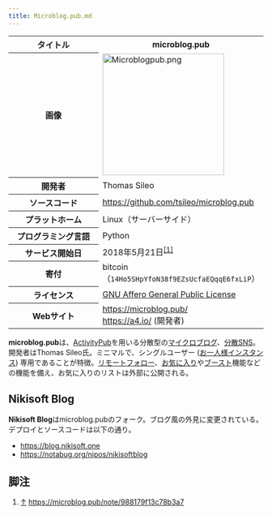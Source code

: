 ```yaml
---
title: Microblog.pub.md
---
```

<div>

<table>
<colgroup>
<col style="width: 50%" />
<col style="width: 50%" />
</colgroup>
<tbody>
<tr class="header">
<th>タイトル</th>
<th>microblog.pub</th>
</tr>

<tr class="odd">
<th>画像</th>
<td><a href="/%E3%83%95%E3%82%A1%E3%82%A4%E3%83%AB:Microblogpub.png"><img src="/images/thumb/a/a7/Microblogpub.png/240px-Microblogpub.png" srcset="/images/thumb/a/a7/Microblogpub.png/360px-Microblogpub.png 1.5x, /images/a/a7/Microblogpub.png 2x" width="240" height="240" alt="Microblogpub.png" /></a></td>
</tr>
<tr class="even">
<th scope="row">開発者</th>
<td>Thomas Sileo</td>
</tr>
<tr class="odd">
<th scope="row">ソースコード</th>
<td><a href="https://github.com/tsileo/microblog.pub" rel="nofollow">https://github.com/tsileo/microblog.pub</a></td>
</tr>
<tr class="even">
<th scope="row">プラットホーム</th>
<td>Linux（サーバーサイド）</td>
</tr>
<tr class="odd">
<th scope="row">プログラミング言語</th>
<td>Python</td>
</tr>
<tr class="even">
<th scope="row">サービス開始日</th>
<td>2018年5月21日<sup><a href="#cite_note-1">[1]</a></sup></td>
</tr>
<tr class="odd">
<th scope="row">寄付</th>
<td>bitcoin（<code>14Ho5SHpYfoN38f9EZsUcfaEQqqE6fxLiP</code>）</td>
</tr>
<tr class="even">
<th scope="row">ライセンス</th>
<td><a href="/GNU_Affero_General_Public_License" title="GNU Affero General Public License">GNU Affero General Public License</a></td>
</tr>
<tr class="odd">
<th scope="row">Webサイト</th>
<td><a href="https://microblog.pub/" rel="nofollow">https://microblog.pub/</a><br />
<a href="https://a4.io/" rel="nofollow">https://a4.io/</a> (開発者)</td>
</tr>
</tbody>
</table>

  
**microblog.pub**は、[ActivityPub](/ActivityPub "ActivityPub")を用いる分散型の[マイクロブログ](/%E3%83%9E%E3%82%A4%E3%82%AF%E3%83%AD%E3%83%96%E3%83%AD%E3%82%B0 "マイクロブログ (存在しないページ)")、[分散SNS](/%E5%88%86%E6%95%A3SNS "分散SNS")。開発者はThomas Sileo氏。ミニマルで、シングルユーザー ([お一人様インスタンス](/%E3%81%8A%E4%B8%80%E4%BA%BA%E6%A7%98%E3%82%A4%E3%83%B3%E3%82%B9%E3%82%BF%E3%83%B3%E3%82%B9 "お一人様インスタンス")) 専用であることが特徴。[リモートフォロー](/%E3%83%AA%E3%83%A2%E3%83%BC%E3%83%88%E3%83%95%E3%82%A9%E3%83%AD%E3%83%BC "リモートフォロー")、[お気に入り](/%E3%81%8A%E6%B0%97%E3%81%AB%E5%85%A5%E3%82%8A "お気に入り")や[ブースト](/%E3%83%96%E3%83%BC%E3%82%B9%E3%83%88 "ブースト")機能などの機能を備え、お気に入りのリストは外部に公開される。

## Nikisoft Blog

**Nikisoft Blog**はmicroblog.pubのフォーク。ブログ風の外見に変更されている。デプロイとソースコードは以下の通り。

-   <a href="https://blog.nikisoft.one" rel="nofollow">https://blog.nikisoft.one</a>
-   <a href="https://notabug.org/nipos/nikisoftblog" rel="nofollow">https://notabug.org/nipos/nikisoftblog</a>

## 脚注

<div>

1.  [↑](#cite_ref-1) <a href="https://microblog.pub/note/988179f13c78b3a7" rel="nofollow">https://microblog.pub/note/988179f13c78b3a7</a>

</div>

</div>
